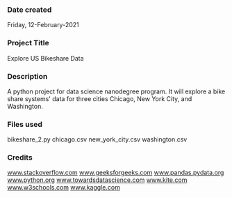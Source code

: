### Date created
Friday, 12-February-2021

### Project Title
Explore US Bikeshare Data

### Description
A python project for data science nanodegree program. It will explore a bike share systems' data for three cities Chicago, New York City, and Washington.

### Files used
bikeshare_2.py
chicago.csv
new_york_city.csv
washington.csv

### Credits
www.stackoverflow.com
www.geeksforgeeks.com
www.pandas.pydata.org
www.python.org
www.towardsdatascience.com
www.kite.com
www.w3schools.com
www.kaggle.com
